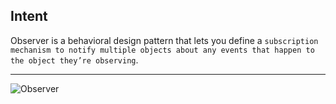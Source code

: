 ## Intent

Observer is a behavioral design pattern that lets you define a `subscription mechanism to notify multiple objects about any events that happen to the object they’re observing`.

***

![Observer](https://github.com/muarshad01/Python-Design-Patterns/blob/main/Behavioral_Design_Patterns/Observer/images/observer.png)
